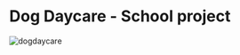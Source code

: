 # Dog Daycare - School project


![dogdaycare](https://user-images.githubusercontent.com/90704273/164052215-c01547e7-e98f-48bb-a154-1ddcdda38bbd.png)
